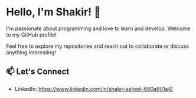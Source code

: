 # Hello, I'm Shakir! 👋

I'm passionate about programming and love to learn and develop. Welcome to my GitHub profile!

Feel free to explore my repositories and reach out to collaborate or discuss anything interesting!

## 📫 Let's Connect

- LinkedIn: https://www.linkedin.com/in/shakir-saheel-660a601a4/




